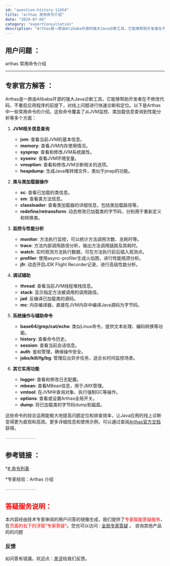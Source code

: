 ```yaml
---
id: "question-history-11454"
title: "arthas 常用命令介绍"
date: "2024-07-04"
category: "expertConsultation"
description: "Arthas是一款由Alibaba开源的强大Java诊断工具，它能够帮助开发者在不修改代码、不重启应用程序的前提下，对线上问题进行快速诊断和定位。以下是Arthas中一些常用命令的介绍，这些命令覆盖了从JVM监控、类加载信息查询到性能分析等多个方面：1. **JVM相关信息查询**   - **jv"
---
```


## 用户问题 ： 
 arthas 常用命令介绍  

---------------
## 专家官方解答 ：

Arthas是一款由Alibaba开源的强大Java诊断工具，它能够帮助开发者在不修改代码、不重启应用程序的前提下，对线上问题进行快速诊断和定位。以下是Arthas中一些常用命令的介绍，这些命令覆盖了从JVM监控、类加载信息查询到性能分析等多个方面：

1. **JVM相关信息查询**
   - **jvm**: 查看当前JVM的基本信息。
   - **memory**: 查看JVM内存使用情况。
   - **sysprop**: 查看和修改JVM系统属性。
   - **sysenv**: 查看JVM环境变量。
   - **vmoption**: 查看和修改JVM诊断相关的选项。
   - **heapdump**: 生成Java堆转储文件，类似于jmap的功能。

2. **类与类加载器操作**
   - **sc**: 查看已加载的类信息。
   - **sm**: 查看类方法信息。
   - **classloader**: 查看类加载器的详细信息，包括类加载路径等。
   - **redefine/retransform**: 动态修改已加载类的字节码，分别用于重新定义和转换类。

3. **监控与性能分析**
   - **monitor**: 方法执行监控，可以统计方法调用次数、总耗时等。
   - **trace**: 方法内部调用路径分析，输出方法调用链路及其耗时。
   - **watch**: 实时观测方法执行数据，可在方法执行前后插入观测点。
   - **profiler**: 使用async-profiler生成火焰图，进行性能瓶颈分析。
   - **jfr**: 动态开启JDK Flight Recorder记录，进行高级性能分析。

4. **调试辅助**
   - **thread**: 查看当前JVM线程堆栈信息。
   - **stack**: 显示指定方法被调用的调用路径。
   - **jad**: 反编译已加载类的源码。
   - **mc**: 内存编译器，直接在JVM内存中编译Java源码为字节码。

5. **系统操作与辅助命令**
   - **base64/grep/cat/echo**: 类似Linux命令，提供文本处理、编码转换等功能。
   - **history**: 查看命令历史。
   - **session**: 查看当前会话信息。
   - **auth**: 鉴权管理，确保操作安全。
   - **jobs/kill/fg/bg**: 管理后台异步任务，适合长时间监控场景。

6. **其它实用功能**
   - **logger**: 查看和修改日志配置。
   - **mbean**: 查看MBean信息，用于JMX管理。
   - **vmtool**: 在JVM中查询对象、执行强制GC等操作。
   - **options**: 查看或设置Arthas全局开关。
   - **dump**: 将已加载类的字节码dump到磁盘。

这些命令的综合运用能极大地提高问题定位和排查效率，让Java应用的线上诊断变得更为直观和高效。更多详细信息和使用示例，可以通过查阅[Arthas官方文档](https://arthas.aliyun.com/doc/)获得。


<font color="#949494">---------------</font> 


## 参考链接 ：

*[# 命令列表](https://github.com/alibaba/arthas/tree/master/site/docs/doc/commands.md)
 
 *专家经验：Arthas 介绍 


 <font color="#949494">---------------</font> 
 


## <font color="#FF0000">答疑服务说明：</font> 

本内容经由技术专家审阅的用户问答的镜像生成，我们提供了<font color="#FF0000">专家智能答疑服务</font>，在<font color="#FF0000">页面的右下的浮窗”专家答疑“</font>。您也可以访问 : [全局专家答疑](https://answer.opensource.alibaba.com/docs/intro) 。 咨询其他产品的的问题

### 反馈
如问答有错漏，欢迎点：[差评](https://ai.nacos.io/user/feedbackByEnhancerGradePOJOID?enhancerGradePOJOId=16048)给我们反馈。
